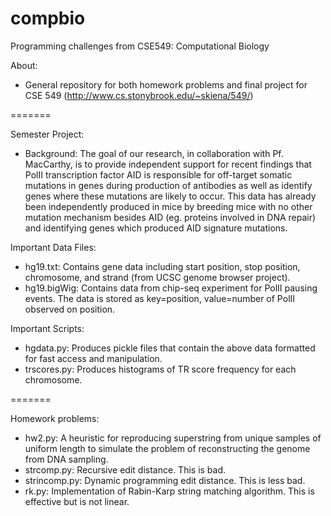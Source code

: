 compbio
=======

Programming challenges from CSE549: Computational Biology


About:
- General repository for both homework problems and final project for CSE 549 (http://www.cs.stonybrook.edu/~skiena/549/)

=======

Semester Project:
- Background:
The goal of our research, in collaboration with Pf. MacCarthy, is to provide independent support for recent findings that PolII transcription factor AID is responsible for off-target somatic mutations in genes during production of antibodies as well as identify genes where these mutations are likely to occur.  This data has already been independently produced in mice by breeding mice with no other mutation mechanism besides AID (eg. proteins involved in DNA repair) and identifying genes which produced AID signature mutations.  

Important Data Files:
- hg19.txt: Contains gene data including start position, stop position, chromosome, and strand (from UCSC genome browser project).
- hg19.bigWig: Contains data from chip-seq experiment for PolII pausing events.  The data is stored as key=position, value=number of PolII observed on position.

Important Scripts:
- hgdata.py: Produces pickle files that contain the above data formatted for fast access and manipulation.
- trscores.py: Produces histograms of TR score frequency for each chromosome.

=======

Homework problems:

- hw2.py: A heuristic for reproducing superstring from unique samples of uniform length to simulate the problem of reconstructing the genome from DNA sampling.
- strcomp.py: Recursive edit distance.  This is bad.
- strincomp.py: Dynamic programming edit distance.  This is less bad.
- rk.py: Implementation of Rabin-Karp string matching algorithm.  This is effective but is not linear.
